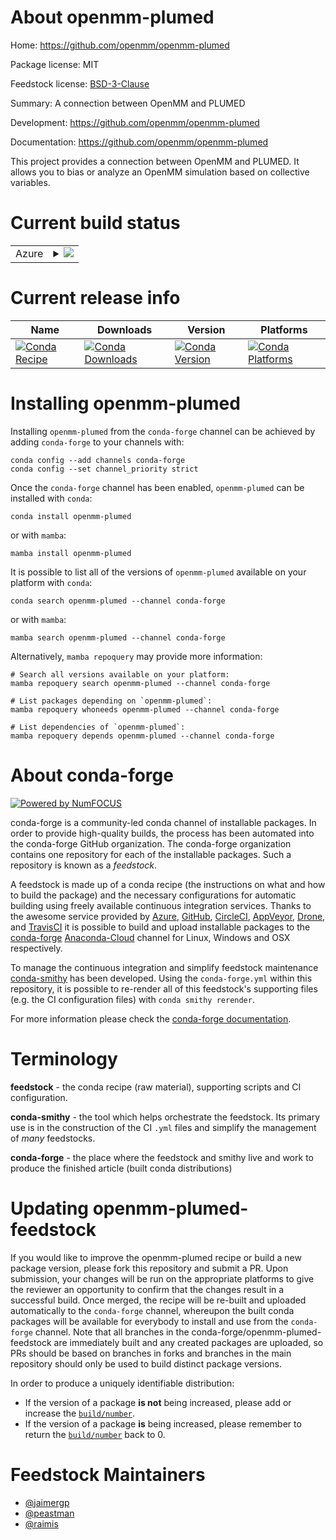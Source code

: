 About openmm-plumed
===================

Home: https://github.com/openmm/openmm-plumed

Package license: MIT

Feedstock license: [BSD-3-Clause](https://github.com/conda-forge/openmm-plumed-feedstock/blob/main/LICENSE.txt)

Summary: A connection between OpenMM and PLUMED

Development: https://github.com/openmm/openmm-plumed

Documentation: https://github.com/openmm/openmm-plumed

This project provides a connection between OpenMM and PLUMED.
It allows you to bias or analyze an OpenMM simulation based
on collective variables.


Current build status
====================


<table>
    
  <tr>
    <td>Azure</td>
    <td>
      <details>
        <summary>
          <a href="https://dev.azure.com/conda-forge/feedstock-builds/_build/latest?definitionId=11695&branchName=main">
            <img src="https://dev.azure.com/conda-forge/feedstock-builds/_apis/build/status/openmm-plumed-feedstock?branchName=main">
          </a>
        </summary>
        <table>
          <thead><tr><th>Variant</th><th>Status</th></tr></thead>
          <tbody><tr>
              <td>linux_64_c_compiler_version10cuda_compiler_version11.1cxx_compiler_version10python3.10.____cpython</td>
              <td>
                <a href="https://dev.azure.com/conda-forge/feedstock-builds/_build/latest?definitionId=11695&branchName=main">
                  <img src="https://dev.azure.com/conda-forge/feedstock-builds/_apis/build/status/openmm-plumed-feedstock?branchName=main&jobName=linux&configuration=linux%20linux_64_c_compiler_version10cuda_compiler_version11.1cxx_compiler_version10python3.10.____cpython" alt="variant">
                </a>
              </td>
            </tr><tr>
              <td>linux_64_c_compiler_version10cuda_compiler_version11.1cxx_compiler_version10python3.8.____cpython</td>
              <td>
                <a href="https://dev.azure.com/conda-forge/feedstock-builds/_build/latest?definitionId=11695&branchName=main">
                  <img src="https://dev.azure.com/conda-forge/feedstock-builds/_apis/build/status/openmm-plumed-feedstock?branchName=main&jobName=linux&configuration=linux%20linux_64_c_compiler_version10cuda_compiler_version11.1cxx_compiler_version10python3.8.____cpython" alt="variant">
                </a>
              </td>
            </tr><tr>
              <td>linux_64_c_compiler_version10cuda_compiler_version11.1cxx_compiler_version10python3.9.____cpython</td>
              <td>
                <a href="https://dev.azure.com/conda-forge/feedstock-builds/_build/latest?definitionId=11695&branchName=main">
                  <img src="https://dev.azure.com/conda-forge/feedstock-builds/_apis/build/status/openmm-plumed-feedstock?branchName=main&jobName=linux&configuration=linux%20linux_64_c_compiler_version10cuda_compiler_version11.1cxx_compiler_version10python3.9.____cpython" alt="variant">
                </a>
              </td>
            </tr><tr>
              <td>linux_64_c_compiler_version10cuda_compiler_version11.2cxx_compiler_version10python3.10.____cpython</td>
              <td>
                <a href="https://dev.azure.com/conda-forge/feedstock-builds/_build/latest?definitionId=11695&branchName=main">
                  <img src="https://dev.azure.com/conda-forge/feedstock-builds/_apis/build/status/openmm-plumed-feedstock?branchName=main&jobName=linux&configuration=linux%20linux_64_c_compiler_version10cuda_compiler_version11.2cxx_compiler_version10python3.10.____cpython" alt="variant">
                </a>
              </td>
            </tr><tr>
              <td>linux_64_c_compiler_version10cuda_compiler_version11.2cxx_compiler_version10python3.8.____cpython</td>
              <td>
                <a href="https://dev.azure.com/conda-forge/feedstock-builds/_build/latest?definitionId=11695&branchName=main">
                  <img src="https://dev.azure.com/conda-forge/feedstock-builds/_apis/build/status/openmm-plumed-feedstock?branchName=main&jobName=linux&configuration=linux%20linux_64_c_compiler_version10cuda_compiler_version11.2cxx_compiler_version10python3.8.____cpython" alt="variant">
                </a>
              </td>
            </tr><tr>
              <td>linux_64_c_compiler_version10cuda_compiler_version11.2cxx_compiler_version10python3.9.____cpython</td>
              <td>
                <a href="https://dev.azure.com/conda-forge/feedstock-builds/_build/latest?definitionId=11695&branchName=main">
                  <img src="https://dev.azure.com/conda-forge/feedstock-builds/_apis/build/status/openmm-plumed-feedstock?branchName=main&jobName=linux&configuration=linux%20linux_64_c_compiler_version10cuda_compiler_version11.2cxx_compiler_version10python3.9.____cpython" alt="variant">
                </a>
              </td>
            </tr><tr>
              <td>linux_64_c_compiler_version9cuda_compiler_version11.0cxx_compiler_version9python3.10.____cpython</td>
              <td>
                <a href="https://dev.azure.com/conda-forge/feedstock-builds/_build/latest?definitionId=11695&branchName=main">
                  <img src="https://dev.azure.com/conda-forge/feedstock-builds/_apis/build/status/openmm-plumed-feedstock?branchName=main&jobName=linux&configuration=linux%20linux_64_c_compiler_version9cuda_compiler_version11.0cxx_compiler_version9python3.10.____cpython" alt="variant">
                </a>
              </td>
            </tr><tr>
              <td>linux_64_c_compiler_version9cuda_compiler_version11.0cxx_compiler_version9python3.8.____cpython</td>
              <td>
                <a href="https://dev.azure.com/conda-forge/feedstock-builds/_build/latest?definitionId=11695&branchName=main">
                  <img src="https://dev.azure.com/conda-forge/feedstock-builds/_apis/build/status/openmm-plumed-feedstock?branchName=main&jobName=linux&configuration=linux%20linux_64_c_compiler_version9cuda_compiler_version11.0cxx_compiler_version9python3.8.____cpython" alt="variant">
                </a>
              </td>
            </tr><tr>
              <td>linux_64_c_compiler_version9cuda_compiler_version11.0cxx_compiler_version9python3.9.____cpython</td>
              <td>
                <a href="https://dev.azure.com/conda-forge/feedstock-builds/_build/latest?definitionId=11695&branchName=main">
                  <img src="https://dev.azure.com/conda-forge/feedstock-builds/_apis/build/status/openmm-plumed-feedstock?branchName=main&jobName=linux&configuration=linux%20linux_64_c_compiler_version9cuda_compiler_version11.0cxx_compiler_version9python3.9.____cpython" alt="variant">
                </a>
              </td>
            </tr><tr>
              <td>osx_64_python3.10.____cpython</td>
              <td>
                <a href="https://dev.azure.com/conda-forge/feedstock-builds/_build/latest?definitionId=11695&branchName=main">
                  <img src="https://dev.azure.com/conda-forge/feedstock-builds/_apis/build/status/openmm-plumed-feedstock?branchName=main&jobName=osx&configuration=osx%20osx_64_python3.10.____cpython" alt="variant">
                </a>
              </td>
            </tr><tr>
              <td>osx_64_python3.8.____cpython</td>
              <td>
                <a href="https://dev.azure.com/conda-forge/feedstock-builds/_build/latest?definitionId=11695&branchName=main">
                  <img src="https://dev.azure.com/conda-forge/feedstock-builds/_apis/build/status/openmm-plumed-feedstock?branchName=main&jobName=osx&configuration=osx%20osx_64_python3.8.____cpython" alt="variant">
                </a>
              </td>
            </tr><tr>
              <td>osx_64_python3.9.____cpython</td>
              <td>
                <a href="https://dev.azure.com/conda-forge/feedstock-builds/_build/latest?definitionId=11695&branchName=main">
                  <img src="https://dev.azure.com/conda-forge/feedstock-builds/_apis/build/status/openmm-plumed-feedstock?branchName=main&jobName=osx&configuration=osx%20osx_64_python3.9.____cpython" alt="variant">
                </a>
              </td>
            </tr>
          </tbody>
        </table>
      </details>
    </td>
  </tr>
</table>

Current release info
====================

| Name | Downloads | Version | Platforms |
| --- | --- | --- | --- |
| [![Conda Recipe](https://img.shields.io/badge/recipe-openmm--plumed-green.svg)](https://anaconda.org/conda-forge/openmm-plumed) | [![Conda Downloads](https://img.shields.io/conda/dn/conda-forge/openmm-plumed.svg)](https://anaconda.org/conda-forge/openmm-plumed) | [![Conda Version](https://img.shields.io/conda/vn/conda-forge/openmm-plumed.svg)](https://anaconda.org/conda-forge/openmm-plumed) | [![Conda Platforms](https://img.shields.io/conda/pn/conda-forge/openmm-plumed.svg)](https://anaconda.org/conda-forge/openmm-plumed) |

Installing openmm-plumed
========================

Installing `openmm-plumed` from the `conda-forge` channel can be achieved by adding `conda-forge` to your channels with:

```
conda config --add channels conda-forge
conda config --set channel_priority strict
```

Once the `conda-forge` channel has been enabled, `openmm-plumed` can be installed with `conda`:

```
conda install openmm-plumed
```

or with `mamba`:

```
mamba install openmm-plumed
```

It is possible to list all of the versions of `openmm-plumed` available on your platform with `conda`:

```
conda search openmm-plumed --channel conda-forge
```

or with `mamba`:

```
mamba search openmm-plumed --channel conda-forge
```

Alternatively, `mamba repoquery` may provide more information:

```
# Search all versions available on your platform:
mamba repoquery search openmm-plumed --channel conda-forge

# List packages depending on `openmm-plumed`:
mamba repoquery whoneeds openmm-plumed --channel conda-forge

# List dependencies of `openmm-plumed`:
mamba repoquery depends openmm-plumed --channel conda-forge
```


About conda-forge
=================

[![Powered by
NumFOCUS](https://img.shields.io/badge/powered%20by-NumFOCUS-orange.svg?style=flat&colorA=E1523D&colorB=007D8A)](https://numfocus.org)

conda-forge is a community-led conda channel of installable packages.
In order to provide high-quality builds, the process has been automated into the
conda-forge GitHub organization. The conda-forge organization contains one repository
for each of the installable packages. Such a repository is known as a *feedstock*.

A feedstock is made up of a conda recipe (the instructions on what and how to build
the package) and the necessary configurations for automatic building using freely
available continuous integration services. Thanks to the awesome service provided by
[Azure](https://azure.microsoft.com/en-us/services/devops/), [GitHub](https://github.com/),
[CircleCI](https://circleci.com/), [AppVeyor](https://www.appveyor.com/),
[Drone](https://cloud.drone.io/welcome), and [TravisCI](https://travis-ci.com/)
it is possible to build and upload installable packages to the
[conda-forge](https://anaconda.org/conda-forge) [Anaconda-Cloud](https://anaconda.org/)
channel for Linux, Windows and OSX respectively.

To manage the continuous integration and simplify feedstock maintenance
[conda-smithy](https://github.com/conda-forge/conda-smithy) has been developed.
Using the ``conda-forge.yml`` within this repository, it is possible to re-render all of
this feedstock's supporting files (e.g. the CI configuration files) with ``conda smithy rerender``.

For more information please check the [conda-forge documentation](https://conda-forge.org/docs/).

Terminology
===========

**feedstock** - the conda recipe (raw material), supporting scripts and CI configuration.

**conda-smithy** - the tool which helps orchestrate the feedstock.
                   Its primary use is in the construction of the CI ``.yml`` files
                   and simplify the management of *many* feedstocks.

**conda-forge** - the place where the feedstock and smithy live and work to
                  produce the finished article (built conda distributions)


Updating openmm-plumed-feedstock
================================

If you would like to improve the openmm-plumed recipe or build a new
package version, please fork this repository and submit a PR. Upon submission,
your changes will be run on the appropriate platforms to give the reviewer an
opportunity to confirm that the changes result in a successful build. Once
merged, the recipe will be re-built and uploaded automatically to the
`conda-forge` channel, whereupon the built conda packages will be available for
everybody to install and use from the `conda-forge` channel.
Note that all branches in the conda-forge/openmm-plumed-feedstock are
immediately built and any created packages are uploaded, so PRs should be based
on branches in forks and branches in the main repository should only be used to
build distinct package versions.

In order to produce a uniquely identifiable distribution:
 * If the version of a package **is not** being increased, please add or increase
   the [``build/number``](https://docs.conda.io/projects/conda-build/en/latest/resources/define-metadata.html#build-number-and-string).
 * If the version of a package **is** being increased, please remember to return
   the [``build/number``](https://docs.conda.io/projects/conda-build/en/latest/resources/define-metadata.html#build-number-and-string)
   back to 0.

Feedstock Maintainers
=====================

* [@jaimergp](https://github.com/jaimergp/)
* [@peastman](https://github.com/peastman/)
* [@raimis](https://github.com/raimis/)

